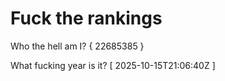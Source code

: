 # Fuck the rankings

Who the hell am I?
{ 22685385 }

What fucking year is it?
[ 2025-10-15T21:06:40Z ]
